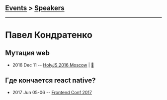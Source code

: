 ## [Events](../README.md) > [Speakers](../speakers.md)
---

# Павел Кондратенко

## Мутация web
- 2016 Dec 11 -- [HolyJS 2016 Moscow](https://www.youtube.com/watch?v=abflBrDQd74)  | [:notebook:](https://downloads.contentful.com/nn534z2fqr9f/4o5NUKOz2gisoGgMKYGUgy/0dd1f1d9b5f5e6fd336e977791b5eb81/Pavel_Kondratenko-The_web_is_mutating.pdf)  
## Где кончается react native?
- 2017 Jun 05-06 -- [Frontend Conf 2017](https://www.youtube.com/watch?v=dckWnJ8OQck)    
